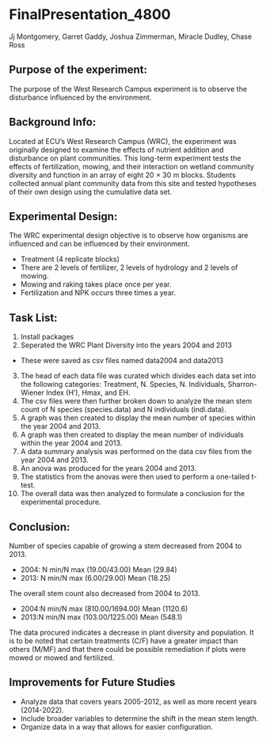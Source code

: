 # FinalPresentation_4800
Jj Montgomery, Garret Gaddy, Joshua Zimmerman, Miracle Dudley, Chase Ross

## Purpose of the experiment: 
The purpose of the West Research Campus experiment is to observe the disturbance influenced by the environment.

## Background Info:
Located at ECU’s West Research Campus (WRC), the experiment was originally designed to examine the effects of nutrient addition and disturbance on plant communities. This long-term experiment tests the effects of fertilization, mowing, and their interaction on wetland community diversity and function in an array of eight 20 × 30 m blocks. Students collected annual plant community data from this site and tested hypotheses of their own design using the cumulative data set. 

## Experimental Design: 
The WRC experimental design objective is to observe how organisms are influenced and can be influenced by their environment.
- Treatment (4 replicate blocks)
- There are 2 levels of fertilizer, 2 levels of hydrology and 2 levels of mowing.
- Mowing and raking takes place once per year.
- Fertilization and NPK occurs three times a year.

## Task List: 
1. Install packages
2. Seperated the WRC Plant Diversity into the years 2004 and 2013
  - These were saved as csv files named data2004 and data2013
3. The head of each data file was curated which divides each data set into the following categories: Treatment, N. Species, N. Individuals, Sharron-Wiener Index (H’), Hmax, and EH. 
4. The csv files were then further broken down to analyze the mean stem count of N species (species.data) and N individuals (indi.data). 
5. A graph was then created to display the mean number of species within the year 2004 and 2013. 
6. A graph was then created to display the mean number of individuals within the year 2004 and 2013. 
7. A data summary analysis was performed on the data csv files from the year 2004 and 2013.
8. An anova was produced for the years 2004 and 2013. 
9. The statistics from the anovas were then used to perform a one-tailed t-test. 
10. The overall data was then analyzed to formulate a conclusion for the experimental procedure. 

## Conclusion: 
Number of species capable of growing a stem decreased from 2004 to 2013. 
  - 2004: N min/N max (19.00/43.00) Mean (29.84)
  - 2013: N min/N max (6.00/29.00) Mean (18.25) 

The overall stem count also decreased from 2004 to 2013.
  - 2004:N min/N max (810.00/1694.00) Mean (1120.6)
  - 2013:N min/N max (103.00/1225.00) Mean (548.1)
 
The data procured indicates a decrease in plant diversity and population. It is to be noted that certain treatments (C/F) have a greater impact than others (M/MF) and that there could be possible remediation if plots were mowed or mowed and fertilized. 

## Improvements for Future Studies
- Analyze data that covers years 2005-2012, as well as more recent years (2014-2022).
- Include broader variables to determine the shift in the mean stem length.
- Organize data in a way that allows for easier configuration.  
